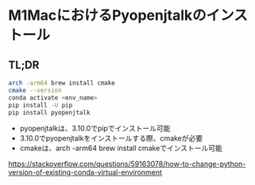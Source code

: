 # M1MacにおけるPyopenjtalkのインストール

## TL;DR

```bash
arch -arm64 brew install cmake
cmake --version
conda activate <env_name>
pip install -U pip
pip install pyopenjtalk
```

- pyopenjtalkは、3.10.0でpipでインストール可能
- 3.10.0でpyopenjtalkをインストールする際、cmakeが必要
- cmakeは、arch -arm64 brew install cmakeでインストール可能


https://stackoverflow.com/questions/59163078/how-to-change-python-version-of-existing-conda-virtual-environment


